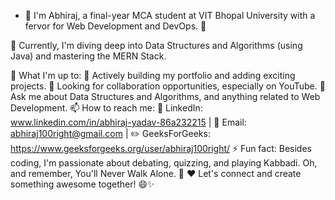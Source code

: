 - 👋 I'm Abhiraj, a final-year MCA student at VIT Bhopal University with a fervor for Web Development and DevOps. 🚀

🌱 Currently, I'm diving deep into Data Structures and Algorithms (using Java) and mastering the MERN Stack.

🌱 What I'm up to:
🔭 Actively building my portfolio and adding exciting projects.
👯 Looking for collaboration opportunities, especially on YouTube.
💬 Ask me about Data Structures and Algorithms, and anything related to Web Development.
📫 How to reach me: 
🏢 LinkedIn: www.linkedin.com/in/abhiraj-yadav-86a232215 |
📧 Email: abhiraj100right@gmail.com | 
✏️ GeeksForGeeks: https://www.geeksforgeeks.org/user/abhiraj100right/
⚡ Fun fact: Besides coding, I'm passionate about debating, quizzing, and playing Kabbadi. Oh, and remember, You'll Never Walk Alone. 👣 ❤️
Let's connect and create something awesome together! 😄✨
